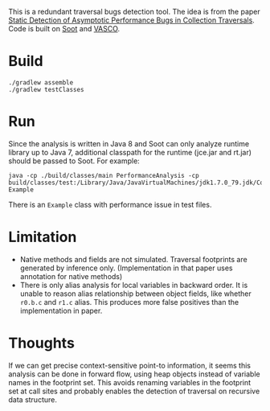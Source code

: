 This is a redundant traversal bugs detection tool. The idea is from the paper
[Static Detection of Asymptotic Performance Bugs in Collection Traversals](https://www.cs.utexas.edu/~lin/papers/pldi15.pdf).
Code is built on [Soot](https://github.com/Sable/soot) and [VASCO](https://github.com/rohanpadhye/vasco).

Build
=====
```
./gradlew assemble
./gradlew testClasses
```

Run
===
Since the analysis is written in Java 8
and Soot can only analyze runtime library up to Java 7, additional classpath
for the runtime (jce.jar and rt.jar) should be passed to Soot. For example:

```
java -cp ./build/classes/main PerformanceAnalysis -cp build/classes/test:/Library/Java/JavaVirtualMachines/jdk1.7.0_79.jdk/Contents/Home/jre/lib/rt.jar:/Library/Java/JavaVirtualMachines/jdk1.7.0_79.jdk/Contents/Home/jre/lib/jce.jar Example
```

There is an `Example` class with performance issue in test files.


Limitation
==========
- Native methods and fields are not simulated. Traversal footprints are generated by inference only.
(Implementation in that paper uses annotation for native methods)
- There is only alias analysis for local variables in backward order. It is unable to reason alias
relationship between object fields, like whether `r0.b.c` and `r1.c` alias. This produces more
false positives than the implementation in paper.


Thoughts
========
If we can get precise context-sensitive point-to information, it seems this analysis can be done in
forward flow, using heap objects instead of variable names in the footprint set. This avoids
renaming variables in the footprint set at call sites and probably enables the detection of traversal
on recursive data structure.

